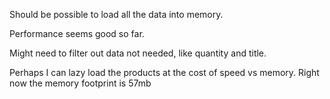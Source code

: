 
Should be possible to load all the data into memory.

Performance seems good so far.

Might need to filter out data not needed, like quantity and title.

Perhaps I can lazy load the products at the cost of speed vs memory.
Right now the memory footprint is 57mb
